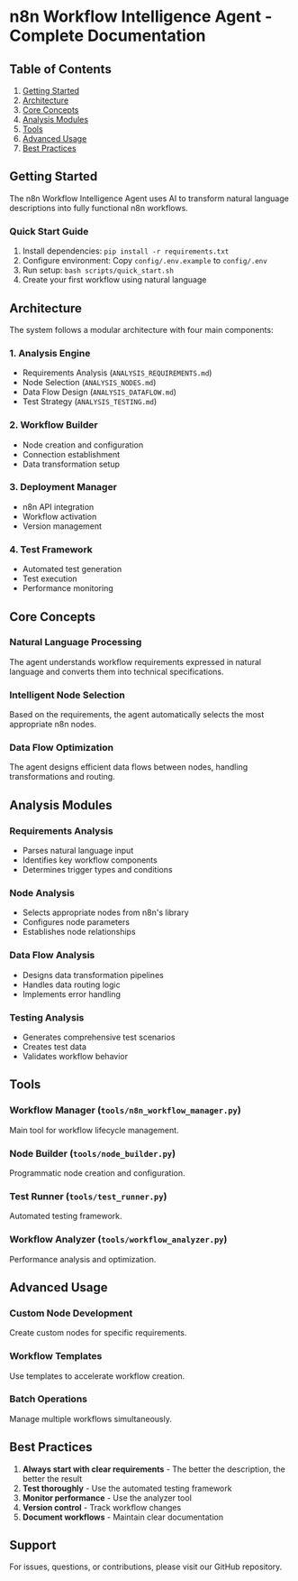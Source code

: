 # n8n Workflow Intelligence Agent - Complete Documentation

## Table of Contents

1. [Getting Started](#getting-started)
2. [Architecture](#architecture)
3. [Core Concepts](#core-concepts)
4. [Analysis Modules](#analysis-modules)
5. [Tools](#tools)
6. [Advanced Usage](#advanced-usage)
7. [Best Practices](#best-practices)

## Getting Started

The n8n Workflow Intelligence Agent uses AI to transform natural language descriptions into fully functional n8n workflows.

### Quick Start Guide
1. Install dependencies: `pip install -r requirements.txt`
2. Configure environment: Copy `config/.env.example` to `config/.env`
3. Run setup: `bash scripts/quick_start.sh`
4. Create your first workflow using natural language

## Architecture

The system follows a modular architecture with four main components:

### 1. Analysis Engine
- Requirements Analysis (`ANALYSIS_REQUIREMENTS.md`)
- Node Selection (`ANALYSIS_NODES.md`)
- Data Flow Design (`ANALYSIS_DATAFLOW.md`)
- Test Strategy (`ANALYSIS_TESTING.md`)

### 2. Workflow Builder
- Node creation and configuration
- Connection establishment
- Data transformation setup

### 3. Deployment Manager
- n8n API integration
- Workflow activation
- Version management

### 4. Test Framework
- Automated test generation
- Test execution
- Performance monitoring

## Core Concepts

### Natural Language Processing
The agent understands workflow requirements expressed in natural language and converts them into technical specifications.

### Intelligent Node Selection
Based on the requirements, the agent automatically selects the most appropriate n8n nodes.

### Data Flow Optimization
The agent designs efficient data flows between nodes, handling transformations and routing.

## Analysis Modules

### Requirements Analysis
- Parses natural language input
- Identifies key workflow components
- Determines trigger types and conditions

### Node Analysis
- Selects appropriate nodes from n8n's library
- Configures node parameters
- Establishes node relationships

### Data Flow Analysis
- Designs data transformation pipelines
- Handles data routing logic
- Implements error handling

### Testing Analysis
- Generates comprehensive test scenarios
- Creates test data
- Validates workflow behavior

## Tools

### Workflow Manager (`tools/n8n_workflow_manager.py`)
Main tool for workflow lifecycle management.

### Node Builder (`tools/node_builder.py`)
Programmatic node creation and configuration.

### Test Runner (`tools/test_runner.py`)
Automated testing framework.

### Workflow Analyzer (`tools/workflow_analyzer.py`)
Performance analysis and optimization.

## Advanced Usage

### Custom Node Development
Create custom nodes for specific requirements.

### Workflow Templates
Use templates to accelerate workflow creation.

### Batch Operations
Manage multiple workflows simultaneously.

## Best Practices

1. **Always start with clear requirements** - The better the description, the better the result
2. **Test thoroughly** - Use the automated testing framework
3. **Monitor performance** - Use the analyzer tool
4. **Version control** - Track workflow changes
5. **Document workflows** - Maintain clear documentation

## Support

For issues, questions, or contributions, please visit our GitHub repository.